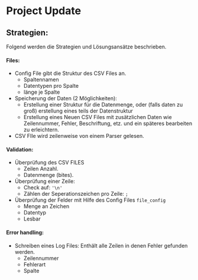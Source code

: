 # Project Update

## Strategien:
Folgend werden die Strategien und Lösungsansätze beschrieben.

#### Files:

* Config File gibt die Struktur des CSV Files an.
  * Spaltennamen
  * Datentypen pro Spalte
  * länge je Spalte
* Speicherung der Daten (2 Möglichkeiten):
  * Erstellung einer Struktur für die Datenmenge, oder (falls daten zu groß) erstellung eines teils der Datenstruktur
  * Erstellung eines Neuen CSV Files mit zusätzlichen Daten wie Zeilennummer, Fehler, Beschriftung, etz. und ein späteres bearbeiten zu erleichtern.
* CSV FIle wird zeilenweise von einem Parser gelesen. 
  

#### Validation:

* Überprüfung des CSV FILES 
  * Zeilen Anzahl.
  * Datenmenge (bites).
* Überprüfung einer Zeile:
  * Check auf:  ```'\n'```
  * Zählen der Seperationszeichen pro Zeile: ```;```
* Überprüfung der Felder mit Hilfe des Config Files ```file_config```
  * Menge an Zeichen 
  * Datentyp
  * Lesbar

#### Error handling:

* Schreiben eines Log Files: Enthält alle Zeilen in denen Fehler gefunden werden. 
  * Zeilennummer
  * Fehlerart
  * Spalte
  

